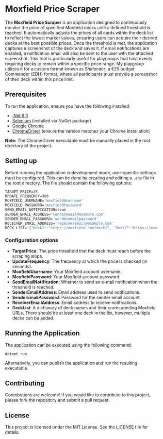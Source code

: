 # Moxfield Price Scraper

The **Moxfield Price Scraper** is an application designed to continuously monitor the price of specified Moxfield decks until a defined threshold is reached. It automatically adjusts the prices of all cards within the deck list to reflect the lowest market values, ensuring users can acquire their desired decks at the best possible prices. Once the threshold is met, the application captures a screenshot of the deck and saves it. If email notifications are enabled, a notification email will also be sent to the user with the attached screenshot. This tool is particularly useful for playgroups that host events requiring decks to remain within a specific price range. My playgroup utilizes it for a custom format known as _Shitlander_, a €25 budget Commander (EDH) format, where all participants must provide a screenshot of their deck within this price limit.

## Prerequisites

To run the application, ensure you have the following installed:

- [.Net 8.0](https://dotnet.microsoft.com/en-us/download/dotnet/8.0)
- [Selenium](https://www.selenium.dev/documentation/) (installed via NuGet package)
- [Google Chrome](https://www.google.com/chrome/index.html)
- [ChromeDriver](https://chromedriver.chromium.org/) (ensure the version matches your Chrome installation)

**Note:** The ChromeDriver executable must be manually placed in the root directory of the project.

## Setting up

Before running the application in development mode, user-specific settings must be configured. This can be done by creating and editing a `.env` file in the root directory. The file should contain the following options:

```dockerfile
TARGET_PRICE=25
UPDATE_FREQUENCY=300
MOXFIELD_USERNAME='moxfieldUsername'
MOXFIELD_PASSWORD='moxfieldPassword'
SEND_EMAIL_NOTIFICATION=true
SENDER_EMAIL_ADDRESS='senderemail@example.com'
SENDER_EMAIL_PASSWORD='senderemailpassword'
RECEIVER_EMAIL_ADDRESS='receiveremail@example.com'
DECK_LIST='{"Deck1":"https://moxfield.com/deck1", "Deck2":"https://moxfield.com/deck2"}'
```

### Configuration options

- **TargetPrice**: The price threshold that the deck must reach before the scraping stops.
- **UpdateFrequency**: The frequency at which the price is checked (in seconds).
- **MoxfieldUsername**: Your Moxfield account username.
- **MoxfieldPassword**: Your Moxfield account password.
- **SendEmailNotification**: Whether to send an e-mail notification when the threshold is reached.
- **SenderEmailAddress**: Email address used to send notifications.
- **SenderEmailPassword**: Password for the sender email account.
- **ReceiverEmailAddress**: Email address to receive notifications.
- **DeckList**: A dictionary of deck names and their corresponding Moxfield URLs. There should be at least one deck in the list, however, multiple decks can be added.

## Running the Application

The application can be executed using the following command:

```shell
dotnet run
```

Alternatively, you can publish the application and run the resulting executable.

## Contributing

Contributions are welcome! If you would like to contribute to this project, please fork the repository and submit a pull request.

## License

This project is licensed under the MIT License. See the [LICENSE](LICENSE) file for details.
